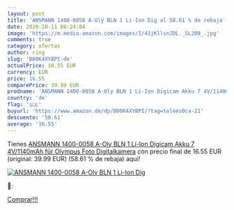 ```yaml
---
layout: post
title: 'ANSMANN 1400-0058 A-Oly BLN 1 Li-Ion Dig al 58.61 % de rebaja'
date: 2020-10-11 06:24:04
image: 'https://m.media-amazon.com/images/I/41jKllsnJDL._SL200_.jpg'
comments: true
category: ofertas
author: ring
slug: 'B00K4XYBPI-de'
actualPrice: 16.55 EUR
currency: EUR
price: 16.55
comparePrice: 39.99 EUR
prodname: 'ANSMANN 1400-0058 A-Oly BLN 1 Li-Ion Digicam Akku 7 4V/1140mAh für Olympus Foto Digitalkamera'
country: 'de'
flag: '🇩🇪'
buyurl: 'https://www.amazon.de/dp/B00K4XYBPI/?tag=tolees0ca-21'
descuento: '58.61'
average: '16.55'
---
```


Tienes [ANSMANN 1400-0058 A-Oly BLN 1 Li-Ion Digicam Akku 7 4V/1140mAh für Olympus Foto Digitalkamera](https://www.amazon.de/dp/B00K4XYBPI/?tag=tolees0ca-21) con precio final de  16.55 EUR (original: 39.99 EUR) (58.61 %  de rebaja) aqui!

[![ANSMANN 1400-0058 A-Oly BLN 1 Li-Ion Dig](https://m.media-amazon.com/images/I/41jKllsnJDL._SL200_.jpg)](https://www.amazon.de/dp/B00K4XYBPI/?tag=tolees0ca-21)

🔎:


[Comprar!!!](https://www.amazon.de/dp/B00K4XYBPI/?tag=tolees0ca-21)
